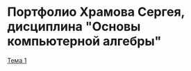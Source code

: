 # Портфолио Храмова Сергея, дисциплина "Основы компьютерной алгебры"
<a href="https://serega89kh.github.io/web">Тема 1</a>
